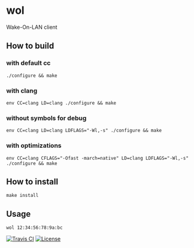 # wol

Wake-On-LAN client

## How to build

### with default cc

```shell
./configure && make
```

### with clang

```shell
env CC=clang LD=clang ./configure && make
```

### without symbols for debug

```shell
env CC=clang LD=clang LDFLAGS="-Wl,-s" ./configure && make
```

### with optimizations

```shell
env CC=clang CFLAGS="-Ofast -march=native" LD=clang LDFLAGS="-Wl,-s" ./configure && make
```

## How to install

```shell
make install
```

## Usage

```shell
wol 12:34:56:78:9a:bc
```

[![Travis CI](https://img.shields.io/travis/com/kei-g/wol?logo=travis&style=plastic)](https://www.travis-ci.com/github/kei-g/wol)
[![License](https://img.shields.io/github/license/kei-g/wol?style=plastic)](https://opensource.org/licenses/BSD-3-Clause)

